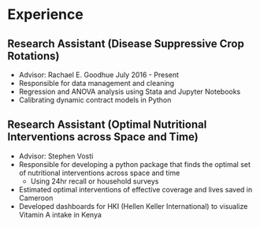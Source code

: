# Experience

## Research Assistant (Disease Suppressive Crop Rotations)

- Advisor: Rachael E. Goodhue July 2016 - Present
- Responsible for data management and cleaning
- Regression and ANOVA analysis using Stata and Jupyter Notebooks
- Calibrating dynamic contract models in Python

## Research Assistant (Optimal Nutritional Interventions across Space and Time)

- Advisor: Stephen Vosti
- Responsible for developing a python package that finds the optimal set of nutritional interventions across space and time
  - Using 24hr recall or household surveys
- Estimated optimal interventions of effective coverage and lives saved in Cameroon
- Developed dashboards for HKI (Hellen Keller International) to visualize Vitamin A intake in Kenya